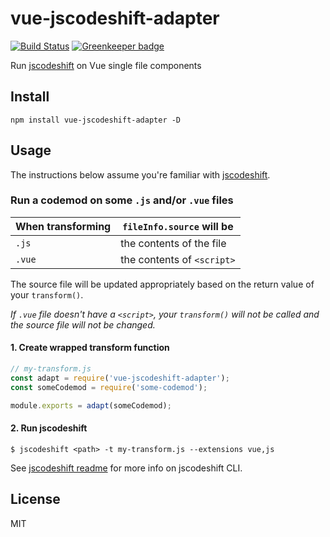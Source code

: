 # vue-jscodeshift-adapter

[![Build Status](https://travis-ci.org/psalaets/vue-jscodeshift-adapter.svg?branch=master)](https://travis-ci.org/psalaets/vue-jscodeshift-adapter) [![Greenkeeper badge](https://badges.greenkeeper.io/psalaets/vue-jscodeshift-adapter.svg)](https://greenkeeper.io/)

Run [jscodeshift](https://github.com/facebook/jscodeshift) on Vue single file components

## Install

```
npm install vue-jscodeshift-adapter -D
```

## Usage

The instructions below assume you're familiar with [jscodeshift](https://github.com/facebook/jscodeshift).

### Run a codemod on some `.js` and/or `.vue` files

|When transforming|`fileInfo.source` will be|
|-----------------|-------------------------|
|`.js`            | the contents of the file|
|`.vue`           | the contents of `<script>`|

The source file will be updated appropriately based on the return value of your `transform()`.

*If `.vue` file doesn't have a `<script>`, your `transform()` will not be called and the source file will not be changed.*

#### 1. Create wrapped transform function

```js
// my-transform.js
const adapt = require('vue-jscodeshift-adapter');
const someCodemod = require('some-codemod');

module.exports = adapt(someCodemod);
```

#### 2. Run jscodeshift

```
$ jscodeshift <path> -t my-transform.js --extensions vue,js
```

See [jscodeshift readme](https://github.com/facebook/jscodeshift#usage-cli) for more info on jscodeshift CLI.

## License

MIT